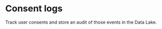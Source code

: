 Consent logs
============

Track user consents and store an audit of those events in the Data
Lake.

